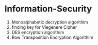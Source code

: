# Information-Security
1. Monoalphabetic decryption algorithim
2. finding key for Viegenere Cipher
3. DES encryption algorithim
4. Row Transposition Encryption Algorithim
